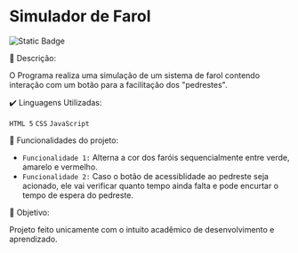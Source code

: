 
<h1 aling="center">Simulador de Farol</h1>
<img alt="Static Badge" src="https://img.shields.io/badge/status-final-green">

:scroll: Descrição:

<p>O Programa realiza uma simulação de um sistema de farol contendo interação com um botão para a facilitação dos "pedrestes".</p>


:heavy_check_mark: Linguagens Utilizadas: 

`HTML 5`
`CSS`
`JavaScript`


:hammer: Funcionalidades do projeto:

- ` Funcionalidade 1: ` Alterna a cor dos faróis sequencialmente entre verde, amarelo e vermelho.
- ` Funcionalidade 2: ` Caso o botão de acessiblidade ao pedreste seja acionado, ele vai verificar quanto tempo ainda falta e pode encurtar o tempo de espera do pedreste.


:dart: Objetivo:

<p>Projeto feito unicamente com o intuito acadêmico de desenvolvimento e aprendizado.</p>
